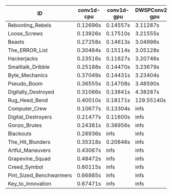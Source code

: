 |ID|conv1d-cpu|conv1d-gpu|DWSPConv2D-gpu|gemm-gpu|avg|
|-|-|-|-|-|-|
|Rebooting_Rebels|0.12696s|0.14557s|3.11287s|1.78944s|1.29371s|
|Loose_Screws|0.13926s|0.17510s|3.21555s|1.86952s|1.34986s|
|Beasts|0.27258s|0.14613s|3.04996s|1.97928s|1.36199s|
|The_ERROR_List|0.30464s|0.15114s|3.05128s|1.99310s|1.37504s|
|Hackerjacks|0.23516s|0.11627s|3.20746s|1.99273s|1.38791s|
|Smalltalk_Dribble|0.25188s|0.14470s|3.23679s|2.01036s|1.41093s|
|Byte_Mechanics|0.37049s|0.14431s|3.23404s|1.99978s|1.43716s|
|Pseudo_Boom|0.36555s|0.14708s|3.48590s|2.09765s|1.52405s|
|Digitally_Destroyed|0.31066s|0.13841s|4.38287s|2.61929s|1.86281s|
|Rug_Heed_Bend|0.40010s|0.18171s|129.55140s|4.50187s|33.65877s|
|Computer_Crew|0.10677s|0.13304s|infs|4.56907s|infs|
|Digital_Destroyers|0.21477s|0.11600s|infs|2.03166s|infs|
|Gonzo_Brutes|0.24381s|0.38956s|infs|4.48896s|infs|
|Blackouts|0.26936s|infs|infs|1.86427s|infs|
|The_Hit_Blunders|0.35318s|0.20646s|infs|2.00581s|infs|
|Artful_Maneuvers|0.43067s|infs|infs|4.56749s|infs|
|Grapevine_Squad|0.48472s|infs|infs|4.57605s|infs|
|Creed_Symbol|0.60115s|infs|infs|4.59716s|infs|
|Pint_Sized_Benchwarmers|0.66885s|infs|infs|4.55451s|infs|
|Key_to_Innovation|0.67471s|infs|infs|4.57954s|infs|
